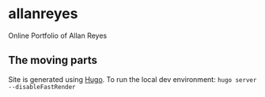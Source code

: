 # allanreyes

Online Portfolio of Allan Reyes


## The moving parts

Site is generated using [Hugo](https://gohugo.io/). 
To run the local dev environment:
`hugo server --disableFastRender`

